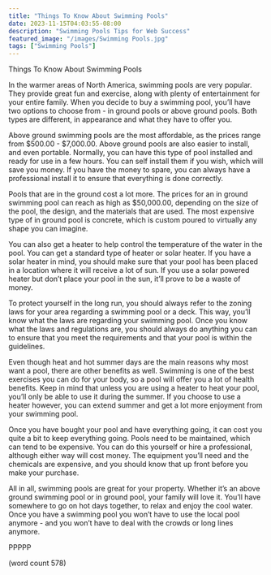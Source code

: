 ```yaml
---
title: "Things To Know About Swimming Pools"
date: 2023-11-15T04:03:55-08:00
description: "Swimming Pools Tips for Web Success"
featured_image: "/images/Swimming Pools.jpg"
tags: ["Swimming Pools"]
---
```


Things To Know About Swimming Pools

In the warmer areas of North America, swimming pools are very popular.  They provide great fun and exercise, along with plenty of entertainment for your entire family.  When you decide to buy a swimming pool, you’ll have two options to choose from - in ground pools or above ground pools.  Both types are different, in appearance and what they have to offer you.

Above ground swimming pools are the most affordable, as the prices range from $500.00 - $7,000.00.  Above ground pools are also easier to install, and even portable.  Normally, you can have this type of pool installed and ready for use in a few hours.  You can self install them if you wish, which will save you money.  If you have the money to spare, you can always have a professional install it to ensure that everything is done correctly.

Pools that are in the ground cost a lot more.  The prices for an in ground swimming pool can reach as high as $50,000.00, depending on the size of the pool, the design, and the materials that are used.  The most expensive type of in ground pool is concrete, which is custom poured to virtually any shape you can imagine.  

You can also get a heater to help control the temperature of the water in the pool.  You can get a standard type of heater or solar heater.  If you have a solar heater in mind, you should make sure that your pool has been placed in a location where it will receive a lot of sun.  If you use a solar powered heater but don’t place your pool in the sun, it’ll prove to be a waste of money.

To protect yourself in the long run, you should always refer to the zoning laws for your area regarding a swimming pool or a deck.  This way, you’ll know what the laws are regarding your swimming pool.  Once you know what the laws and regulations are, you should always do anything you can to ensure that you meet the requirements and that your pool is within the guidelines.

Even though heat and hot summer days are the main reasons why most want a pool, there are other benefits as well.  Swimming is one of the best exercises you can do for your body, so a pool will offer you a lot of health benefits.  Keep in mind that unless you are using a heater to heat your pool, you’ll only be able to use it during the summer.  If you choose to use a heater however, you can extend summer and get a lot more enjoyment from your swimming pool.

Once you have bought your pool and have everything going, it can cost you quite a bit to keep everything going.  Pools need to be maintained, which can tend to be expensive.  You can do this yourself or hire a professional, although either way will cost money.  The equipment you’ll need and the chemicals are expensive, and you should know that up front before you make your purchase.

All in all, swimming pools are great for your property.  Whether it’s an above ground swimming pool or in ground pool, your family will love it.  You’ll have somewhere to go on hot days together, to relax and enjoy the cool water.  Once you have a swimming pool you won’t have to use the local pool anymore - and you won’t have to deal with the crowds or long lines anymore.

PPPPP

(word count 578)
